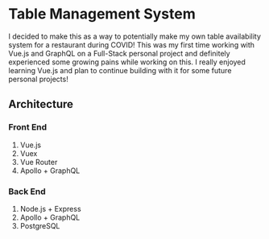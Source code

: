 # Table Management System

I decided to make this as a way to potentially make my own table availability system for a restaurant during COVID! This was my first time working with Vue.js and GraphQL on a Full-Stack personal project and definitely experienced some growing pains while working on this. I really enjoyed learning Vue.js and plan to continue building with it for some future personal projects!

## Architecture

### Front End

1. Vue.js
2. Vuex
3. Vue Router
4. Apollo + GraphQL

### Back End

1. Node.js + Express
2. Apollo + GraphQL
3. PostgreSQL
